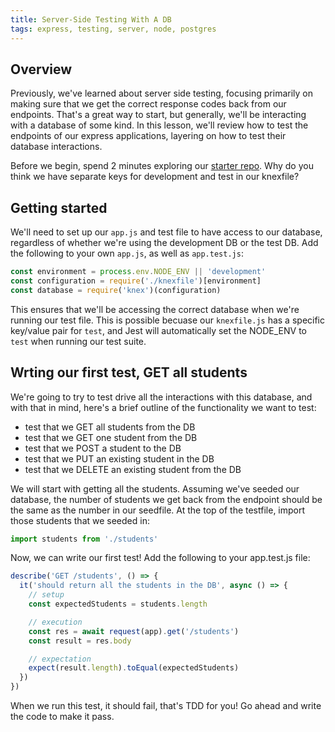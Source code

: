 ```yaml
---
title: Server-Side Testing With A DB
tags: express, testing, server, node, postgres
---
```


## Overview

Previously, we've learned about server side testing, focusing primarily on
making sure that we get the correct response codes back from our endpoints.
That's a great way to start, but generally, we'll be interacting with a database
of some kind. In this lesson, we'll review how to test the endpoints of our
express applications, layering on how to test their database interactions.

Before we begin, spend 2 minutes exploring our [starter
repo](https://github.com/turingschool-examples/test-express). Why do you think
we have separate keys for development and test in our knexfile?

## Getting started

We'll need to set up our `app.js` and test file to have access to our database, 
regardless of whether we're using the development DB or the test DB. Add the 
following to your own `app.js`, as well as `app.test.js`:

```js
const environment = process.env.NODE_ENV || 'development'
const configuration = require('./knexfile')[environment]
const database = require('knex')(configuration)
```

This ensures that we'll be accessing the correct database when we're running our
test file. This is possible becuase our `knexfile.js` has a specific key/value
pair for `test`, and Jest will automatically set the NODE_ENV to `test` when
running our test suite.

## Wrting our first test, GET all students

We're going to try to test drive all the interactions with this database, and
with that in mind, here's a brief outline of the functionality we want to test:

  - test that we GET all students from the DB  
  - test that we GET one student from the DB  
  - test that we POST a student to the DB  
  - test that we PUT an existing student in the DB  
  - test that we DELETE an existing student from the DB  

We will start with getting all the students. Assuming we've seeded our database,
the number of students we get back from the endpoint should be the same as the
number in our seedfile. At the top of the testfile, import those students that
we seeded in:

```js
import students from './students'
```

Now, we can write our first test! Add the following to your app.test.js file:

```js
describe('GET /students', () => {
  it('should return all the students in the DB', async () => {
    // setup
    const expectedStudents = students.length

    // execution
    const res = await request(app).get('/students')
    const result = res.body

    // expectation
    expect(result.length).toEqual(expectedStudents)
  })
})
```

When we run this test, it should fail, that's TDD for you! Go ahead and write
the code to make it pass.
